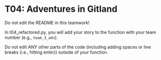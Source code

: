 # T04: Adventures in Gitland

Do not edit the README in this teamwork!

In t04_refactored.py, you will add your story to the function 
with your team number (e.g., ```team_3_adv```). 

Do not edit ANY other parts of the code (including adding 
spaces or line breaks (i.e., hitting enter)) outside of your function.
